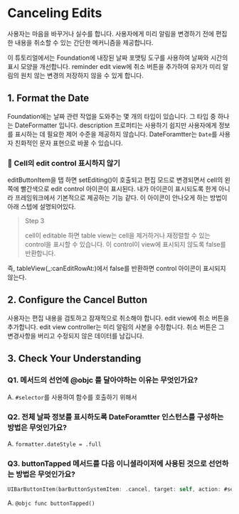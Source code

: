 # Canceling Edits

사용자는 마음을 바꾸거나 실수를 합니다. 사용자에게 미리 알림을 변경하기 전에 편집한 내용을 취소할 수 있는 간단한 메커니즘을 제공합니다.  
  
이 튜토리얼에서는 Foundation에 내장된 날짜 포맷팅 도구를 사용하여 날짜와 시간의 표시 모양을 개선합니다. reminder edit view에 취소 버튼을 추가하여 유저가 미리 알림의 원치 않는 변경의 저장하지 않을 수 있게 합니다.

## 1. Format the Date

Foundation에는 날짜 관련 작업을 도와주는 몇 개의 타입이 있습니다. 그 타입 중 하나는 DateFormatter 입니다. description 프로퍼티는 사용하기 쉽지만 사용자에게 정보를 표시하는 데 필요한 제어 수준을 제공하지 않습니다. DateForamtter는 `Date`를 사용자 친화적인 문자 표현으로 바꿀 수 있습니다.

### 📌 Cell의 edit control 표시하지 않기

editButtonItem을 탭 하면 setEditing()이 호출되고 편집 모드로 변경되면서 cell의 왼쪽에 빨간색으로 edit control 아이콘이 표시된다. 내가 아이콘이 표시되도록 한게 아니라 프레임워크에서 기본적으로 제공하는 기능 같다. 이 아이콘이 안나오게 하는 방법이 아래 스텝에 설명되어있다.

> Step 3  
>  
> cell이 editable 하면 table view는 cell을 제거하거나 재정렬할 수 있는 control을 표시할 수 있습니다. 이 control이 view에 표시되지 않도록 false를 반환합니다.

즉, tableView(_:canEditRowAt:)에서 false를 반환하면 control 아이콘이 표시되지 않는다.

## 2. Configure the Cancel Button

사용자는 편집 내용을 검토하고 잠재적으로 취소해야 합니다. edit view에 취소 버튼을 추가합니다. edit view controller는 미리 알림의 사본을 수정합니다. 취소 버튼은 그 변경사항을 버리고 수정되지 않은 데이터를 남깁니다.


## 3. Check Your Understanding

### Q1. 메서드의 선언에 @objc 를 달아야하는 이유는 무엇인가요?

A. `#selector`를 사용하여 함수를 호출하기 위해서

### Q2. 전체 날짜 정보를 표시하도록 DateForamtter 인스턴스를 구성하는 방법은 무엇인가요?

A. `formatter.dateStyle = .full`

### Q3. buttonTapped 메서드를 다음 이니셜라이저에 사용된 것으로 선언하는 방법은 무엇인가요?

~~~swift
UIBarButtonItem(barButtonSystemItem: .cancel, target: self, action: #selector(buttonTapped)
~~~

A. `@objc func buttonTapped()`


